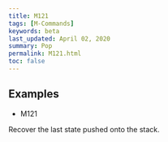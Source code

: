 ```yaml
---
title: M121
tags: [M-Commands] 
keywords: beta 
last_updated: April 02, 2020 
summary: Pop 
permalink: M121.html
toc: false 
---
```



## Examples

* M121

Recover the last state pushed onto the stack.

